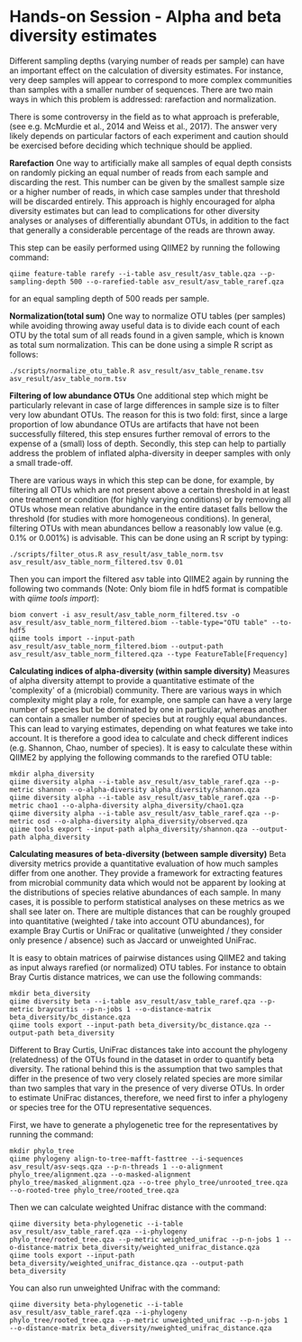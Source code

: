 # Hands-on Session - Alpha and beta diversity estimates

Different sampling depths (varying number of reads per sample) can have an important effect on the calculation of diversity estimates. For instance, very deep samples will appear to correspond to more complex communities than samples with a smaller number of sequences. There are two main ways in which this problem is addressed: rarefaction and normalization.

There is some controversy in the field as to what approach is preferable, (see e.g. McMurdie et al., 2014 and Weiss et al., 2017). The answer very likely depends on particular factors of each experiment and caution should be exercised before deciding which technique should be applied.

**Rarefaction**
One way to artificially make all samples of equal depth consists on randomly picking an equal number of reads from each sample and discarding the rest. This number can be given by the smallest sample size or a higher number of reads, in which case samples under that threshold will be discarded entirely. This approach is highly encouraged for alpha diversity estimates but can lead to complications for other diversity analyses or analyses of differentially abundant OTUs, in addition to the fact that generally a considerable percentage of the reads are thrown away.

This step can be easily performed using QIIME2 by running the following command:
```
qiime feature-table rarefy --i-table asv_result/asv_table.qza --p-sampling-depth 500 --o-rarefied-table asv_result/asv_table_raref.qza
```
for an equal sampling depth of 500 reads per sample.

**Normalization(total sum)**
One way to normalize OTU tables (per samples) while avoiding throwing away useful data is to divide each count of each OTU by the total sum of all reads found in a given sample, which is known as total sum normalization. This can be done using a simple R script as follows:
```
./scripts/normalize_otu_table.R asv_result/asv_table_rename.tsv asv_result/asv_table_norm.tsv
```

**Filtering of low abundance OTUs**
One additional step which might be particularly relevant in case of large differences in sample size is to filter very low abundant OTUs. The reason for this is two fold: first, since a large proportion of low abundance OTUs are artifacts that have not been successfully filtered, this step ensures further removal of errors to the expense of a (small) loss of depth. Secondly, this step can help to partially address the problem of inflated alpha-diversity in deeper samples with only a small trade-off.

There are various ways in which this step can be done, for example, by filtering all OTUs which are not present above a certain threshold in at least one treatment or condition (for highly varying conditions) or by removing all OTUs whose mean relative abundance in the entire dataset falls bellow the threshold (for studies with more homogeneous conditions). In general, filtering OTUs with mean abundances bellow a reasonably low value (e.g. 0.1% or 0.001%) is advisable. This can be done using an R script by typing:
```
./scripts/filter_otus.R asv_result/asv_table_norm.tsv asv_result/asv_table_norm_filtered.tsv 0.01
```
Then you can import the filtered asv table into QIIME2 again by running the following two commands (Note: Only biom file in hdf5 format is compatible with *qiime tools import*): 
```
biom convert -i asv_result/asv_table_norm_filtered.tsv -o asv_result/asv_table_norm_filtered.biom --table-type="OTU table" --to-hdf5
qiime tools import --input-path asv_result/asv_table_norm_filtered.biom --output-path asv_result/asv_table_norm_filtered.qza --type FeatureTable[Frequency]
```


**Calculating indices of alpha-diversity (within sample diversity)**
Measures of alpha diversity attempt to provide a quantitative estimate of the 'complexity' of a (microbial) community. There are various ways in which complexity might play a role, for example, one sample can have a very large number of species but be dominated by one in particular, whereas another can contain a smaller number of species but at roughly equal abundances. This can lead to varying estimates, depending on what features we take into account. It is therefore a good idea to calculate and check different indices (e.g. Shannon, Chao, number of species). It is easy to calculate these within QIIME2 by applying the following commands to the rarefied OTU table:
```
mkdir alpha_diversity
qiime diversity alpha --i-table asv_result/asv_table_raref.qza --p-metric shannon --o-alpha-diversity alpha_diversity/shannon.qza
qiime diversity alpha --i-table asv_result/asv_table_raref.qza --p-metric chao1 --o-alpha-diversity alpha_diversity/chao1.qza
qiime diversity alpha --i-table asv_result/asv_table_raref.qza --p-metric osd --o-alpha-diversity alpha_diversity/observed.qza
qiime tools export --input-path alpha_diversity/shannon.qza --output-path alpha_diversity
```

**Calculating measures of beta-diversity (between sample diversity)**
Beta diversity metrics provide a quantitative evaluation of how much samples differ from one another. They provide a framework for extracting features from microbial community data which would not be apparent by looking at the distributions of species relative abundances of each sample. In many cases, it is possible to perform statistical analyses on these metrics as we shall see later on. There are multiple distances that can be roughly grouped into quantitative (weighted / take into account OTU abundances), for example Bray Curtis or UniFrac or qualitative (unweighted / they consider only presence / absence) such as Jaccard or unweighted UniFrac.

It is easy to obtain matrices of pairwise distances using QIIME2 and taking as input always rarefied (or normalized) OTU tables. For instance to obtain Bray Curtis distance matrices, we can use the following commands:
```
mkdir beta_diversity
qiime diversity beta --i-table asv_result/asv_table_raref.qza --p-metric braycurtis --p-n-jobs 1 --o-distance-matrix beta_diversity/bc_distance.qza
qiime tools export --input-path beta_diversity/bc_distance.qza --output-path beta_diversity
```

Different to Bray Curtis, UniFrac distances take into account the phylogeny (relatedness) of the OTUs found in the dataset in order to quantify beta diversity. The rational behind this is the assumption that two samples that differ in the presence of two very closely related species are more similar than two samples that vary in the presence of very diverse OTUs. In order to estimate UniFrac distances, therefore, we need first to infer a phylogeny or species tree for the OTU representative sequences.

First, we have to generate a phylogenetic tree for the representatives by running the command:
```
mkdir phylo_tree
qiime phylogeny align-to-tree-mafft-fasttree --i-sequences asv_result/asv-seqs.qza --p-n-threads 1 --o-alignment phylo_tree/alignment.qza --o-masked-alignment phylo_tree/masked_alignment.qza --o-tree phylo_tree/unrooted_tree.qza --o-rooted-tree phylo_tree/rooted_tree.qza
```
Then we can calculate weighted Unifrac distance with the command:
```
qiime diversity beta-phylogenetic --i-table asv_result/asv_table_raref.qza --i-phylogeny phylo_tree/rooted_tree.qza --p-metric weighted_unifrac --p-n-jobs 1 --o-distance-matrix beta_diversity/weighted_unifrac_distance.qza
qiime tools export --input-path beta_diversity/weighted_unifrac_distance.qza --output-path beta_diversity
```
You can also run unweighted Unifrac with the command:
```
qiime diversity beta-phylogenetic --i-table asv_result/asv_table_raref.qza --i-phylogeny phylo_tree/rooted_tree.qza --p-metric unweighted_unifrac --p-n-jobs 1 --o-distance-matrix beta_diversity/nweighted_unifrac_distance.qza
```